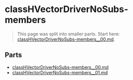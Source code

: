 # classHVectorDriverNoSubs-members

> This page was split into smaller parts. Start here: [classHVectorDriverNoSubs-members__00.md](classHVectorDriverNoSubs-members__00.md).

## Parts

- [classHVectorDriverNoSubs-members__00.md](classHVectorDriverNoSubs-members__00.md)
- [classHVectorDriverNoSubs-members__01.md](classHVectorDriverNoSubs-members__01.md)
